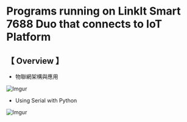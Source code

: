 # Programs running on LinkIt Smart 7688 Duo that connects to IoT Platform
      
## 【 Overview 】
                   
* 物聯網架構與應用   
    
![Imgur](http://i.imgur.com/XhXYZRY.png)
 
* Using Serial with Python
     
![Imgur](http://i.imgur.com/5Su09Vc.png)

  
